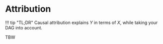 # **Attribution**

<a id="TLDR-what-a-confounder-is"></a>
!!! tip "TL;DR"
    Causal attribution explains $Y$ in terms of $X$, while taking your DAG into account.

TBW